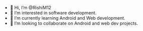 - 👋 Hi, I’m @RishiM12
- 👀 I’m interested in software development.
- 🌱 I’m currently learning Android and Web development.
- 💞️ I’m looking to collaborate on Android and web dev projects.


